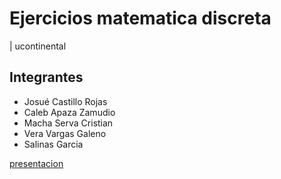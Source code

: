 # Ejercicios matematica discreta
| ucontinental

## Integrantes
- Josué Castillo Rojas
- Caleb Apaza Zamudio
- Macha Serva Cristian
- Vera Vargas Galeno
- Salinas Garcia

[presentacion](https://www.canva.com/design/DAGqdvmhUtU/e9UqpMVarEkW5QrKM9FhEA/edit)
